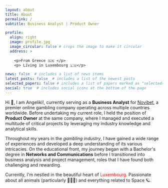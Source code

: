 ```yaml
---
layout: about
title: About
permalink: /
subtitle: Business Analyst | Product Owner

profile:
  align: right
  image: profile.jpg
  image_circular: false # crops the image to make it circular
  address: >
  
    <p>From Greece 🇬🇷 </p>
    <p> Living in Luxembourg 🇱🇺</p>

news: false  # includes a list of news items
latest_posts: false  # includes a list of the newest posts
selected_papers: false # includes a list of papers marked as "selected={true}"
social: true  # includes social icons at the bottom of the page
---
```


Hi 👋, I am Angeliki!, currently serving as a **Business Analyst** for <a href="https://www.novibet.com/sports">Novibet</a>, a premier online gambling company operating across multiple countries worldwide. Before undertaking my current role, I held the position of **Product Owner** at the same company, where I managed and executed a multitude of critical projects by leveraging my industry knowledge and analytical skills.

Throughout my years in the *gambling industry*, I have gained a wide range of experiences and developed a deep understanding of its various intricacies. On the educational front, my journey began with a Bachelor's degree in **Networks and Communications** before I transitioned into business analysis and project management, roles that I have found both challenging and rewarding.

Currently, I'm nestled in the beautiful heart of <span style="color:red">Luxembourg</span>. Passionate about all animals (particularly 🦩🦩🦩) and everything related to Space 🪐.

